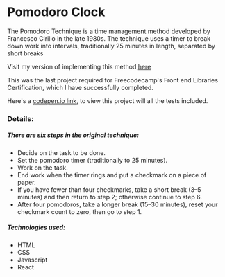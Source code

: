 # Pomodoro Clock

The Pomodoro Technique is a time management method developed by Francesco Cirillo in the late 1980s. The technique uses a timer to break down work into intervals, traditionally 25 minutes in length, separated by short breaks

Visit my version of implementing this method [here](https://clumsynite.github.io/js-pomodoro/)

This was the last project required for Freecodecamp's Front end Libraries Certification, which I have successfully completed.

Here's a [codepen.io link](https://codepen.io/ClumsyKnight/full/jOWRGRg), to view this project will all the tests included.

### Details: 
##### There are six steps in the original technique:
- Decide on the task to be done.
- Set the pomodoro timer (traditionally to 25 minutes).
- Work on the task.
- End work when the timer rings and put a checkmark on a piece of paper.
- If you have fewer than four checkmarks, take a short break (3–5 minutes) and then return to step 2; otherwise continue to step 6.
- After four pomodoros, take a longer break (15–30 minutes), reset your checkmark count to zero, then go to step 1.

##### Technologies used:
- HTML
- CSS
- Javascript
- React